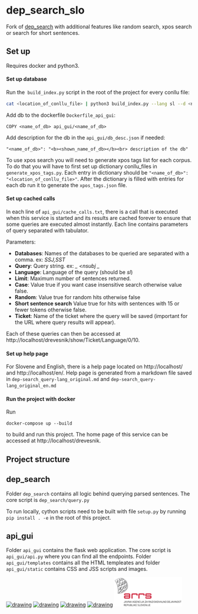 # dep_search_slo

Fork of [dep_search](https://github.com/TurkuNLP/dep_search) with additional features like random search, xpos search or search for short sentences.

## Set up

Requires docker and python3.

#### Set up database

Run the` build_index.py` script in the root of the project for every conllu file:

```sh
cat <location_of_conllu_file> | python3 build_index.py --lang sl --d <name_of_db>
```

Add db to the dockerfile `Dockerfile_api_gui`:

```
COPY <name_of_db> api_gui/<name_of_db>
```

Add description for the db in the `api_gui/db_desc.json` if needed:

```
"<name_of_db>": "<b><shown_name_of_db></b><br> description of the db"
```

To use xpos search you will need to generate xpos tags list for each corpus.
To do that you will have to first set up dictionary conllu_files in `generate_xpos_tags.py`.
Each entry in dictionary should be `"<name_of_db>": "<location_of_conllu_file>"`. After the dictionary
is filled with entries for each db run it to generate the `xpos_tags.json` file.

#### Set up cached calls

In each line of `api_gui/cache_calls.txt`, there is a call that is executed when this service is started and its results are
cached forever to ensure that some queries are executed almost instantly. Each line contains parameters of query separated with
tabulator.

Parameters:

* **Databases**: Names of the databases to be queried are separated with a comma. ex: *SSJ,SST*
* **Query**: Query string. ex:  *_ <nsubj _*
* **Language**: Language of the query (should be *sl*)
* **Limit**: Maximum number of sentences returned.
* **Case**: Value true if you want case insensitive search otherwise value false.
* **Random**: Value true for random hits otherwise false
* **Short sentence search** Value true for hits with sentences with 15 or fewer tokens otherwise false.
* **Ticket**: Name of the ticket where the query will be saved (important for the URL where query results will appear).


Each of these queries can then be accessed at http://localhost/drevesnik/show/Ticket/Language/0/10.

#### Set up help page

For Slovene and English, there is a help page located on http://localhost/ and http://localhost/en/.
Help page is generated from a markdown file saved in `dep-search_query-lang_original.md` and `dep-search_query-lang_original_en.md`


#### Run the project with docker

Run 

```
docker-compose up --build
```

to build and run this project. The home page of this service can be accessed at http://localhost/drevesnik.


## Project structure

## dep_search 

Folder `dep_search` contains all logic behind querying parsed sentences. The core script is `dep_search/query.py`

To run locally, cython scripts need to be built with file `setup.py` by running `pip install . -e` in the root of this project.

## api_gui 

Folder `api_gui` contains the flask web application. The core script is `api_gui/api.py` where you can find all the endpoints.
Folder `api_gui/templates` contains all the HTML templeates and folder `api_gui/static` contains CSS and JSS scripts and images.

<a href="http://www.clarin.si/info/about/"><img src="https://gitea.cjvt.si/lkrsnik/dependency_parsing/raw/branch/master/logos/CLARIN.png" alt="drawing" height="80"/></a>
<a href="https://www.cjvt.si/en/"><img src="https://gitea.cjvt.si/lkrsnik/dependency_parsing/raw/branch/master/logos/CJVT.png" alt="drawing" height="80"/></a>
<a href="https://www.fri.uni-lj.si/en/about"><img src="https://gitea.cjvt.si/lkrsnik/dependency_parsing/raw/branch/master/logos/FRI.png" alt="drawing" height="80"/></a>
<a href="http://www.ff.uni-lj.si/an/aboutFaculty/about_faculty"><img src="https://gitea.cjvt.si/lkrsnik/dependency_parsing/raw/branch/master/logos/FF.png" alt="drawing" height="80"/></a>
<a href="http://www.arrs.si/"><img src="api_gui/static/arrs.png" alt="arrs" height="80"/></a>
